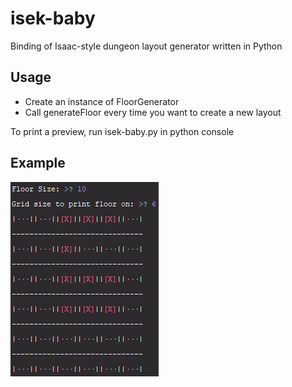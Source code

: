 # isek-baby
Binding of Isaac-style dungeon layout generator written in Python  
## Usage
* Create an instance of FloorGenerator
* Call generateFloor every time you want to create a new layout

To print a preview, run isek-baby.py in python console
## Example
![output example 1](./docs/images/usage_example_1.png)  